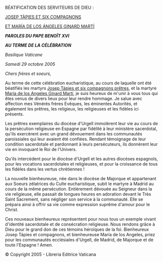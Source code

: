 BÉATIFICATION DES SERVITEURS DE DIEU :

[JOSEP TÀPIES ET SIX COMPAGNONS](http://www.vatican.va/news_services/liturgy/saints/ns_lit_doc_20051029_tapies_fr.html)

[ET MARÍA DE LOS ÁNGELES GINARD MARTÍ](http://www.vatican.va/news_services/liturgy/saints/ns_lit_doc_20050424_ginard-marti_fr.html)

***PAROLES DU PAPE BENOÎT XVI***

***AU TERME DE LA CÉLÉBRATION***

*Basilique Vaticane*

*Samedi 29 octobre 2005*

*Chers frères et soeurs,*

Au terme de cette célébration eucharistique, au cours de laquelle ont été béatifiés les martyrs [Josep Tápies et six compagnons prêtres](http://www.vatican.va/news_services/liturgy/saints/ns_lit_doc_20051029_tapies_fr.html), et la martyre [María de los Angeles Ginard Martí](http://www.vatican.va/news_services/liturgy/saints/ns_lit_doc_20050424_ginard-marti_fr.html), je suis heureux de m'unir à vous tous qui êtes venus de divers lieux pour leur rendre hommage. Je salue avec affection mes Vénérés frères Evêques, les éminentes Autorités, et également les prêtres, les religieux, les religieuses et les fidèles ici présents.

Les prêtres exemplaires du diocèse d'Urgell immolèrent leur vie au cours de la persécution religieuse en Espagne par fidélité à leur ministère sacerdotal, qu'ils exercèrent avec un grand dévouement dans les communautés paroissiales qui leur avaient été confiées. Rendant témoignage de leur condition sacerdotale et pardonnant à leurs persécuteurs, ils donnèrent leur vie en invoquant le Roi de l'Univers.

Qu'ils intercèdent pour le diocèse d'Urgell et les autres diocèses espagnols, pour les vocations sacerdotales et religieuses, et pour la croissance de tous les fidèles dans les vertus chrétiennes !

La nouvelle bienheureuse, née dans le diocèse de Majorque et appartenant aux Soeurs zélatrices du Culte eucharistique, subit le martyre à Madrid au cours de la même persécution. Entièrement dévouée au Seigneur dans la vie religieuse, elle passait de longues heures en adoration devant le Très Saint Sacrement, sans négliger son service à la communauté. Elle se prépara ainsi à offrir sa vie comme expression suprême d'amour pour le Christ.

Ces nouveaux bienheureux représentent pour nous tous un exemple vivant d'identité sacerdotale et de consécration religieuse. Nous rendons grâce à Dieu pour le grand don de ces témoins héroïques de la foi. Bienheureux Josep Tápies et compagnons, et bienheureuse María de los Angeles, priez pour les communautés ecclésiales d'Urgell, de Madrid, de Majorque et de toute l'Espagne ! Amen.

© Copyright 2005 - Libreria Editrice Vaticana